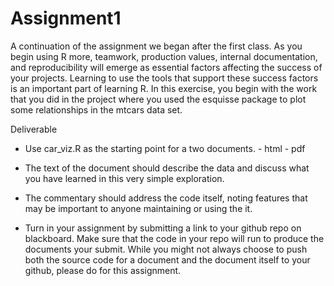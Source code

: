 # Assignment1
A continuation of the assignment we began after the first class.   As you begin using R more, teamwork, production values, internal documentation, and reproducibility will emerge as essential factors affecting the success of your projects. Learning to use the tools that support these success factors is an important part of learning R. In this exercise, you begin with the work that you did in the project where you used the esquisse package to plot some relationships in the mtcars data set.  

Deliverable
- Use car_viz.R as the starting point for a two documents.
        - html
        - pdf
- The text of the document should describe the data and discuss what you have learned in this very simple exploration.

- The commentary should address the code itself, noting features that may be important to anyone maintaining or using the it.

- Turn in your assignment by submitting a link to your github repo on blackboard. Make sure that the code in your repo will run to produce the documents your submit. While you might not always choose to push both the source code for a document and the document itself to your github, please do for this assignment.


